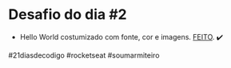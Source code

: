 # Desafio do dia #2

+ Hello World costumizado com fonte, cor e imagens.  <a href="https://lucyanovidio.github.io/desafio-21-dias-codigo-rocketseat/dia-2">FEITO</a>. ✔️

#21diasdecodigo #rocketseat #soumarmiteiro
